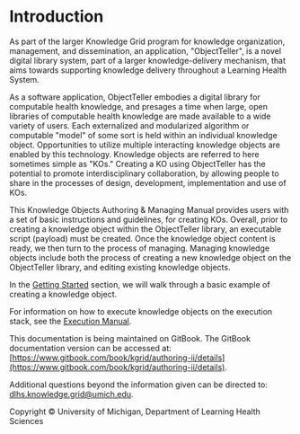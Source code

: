 # Introduction

As part of the larger Knowledge Grid program for knowledge organization, management, and dissemination, an application, "ObjectTeller", is a novel digital library system, part of a larger knowledge-delivery mechanism, that aims towards supporting knowledge delivery throughout a Learning Health System.

As a software application, ObjectTeller embodies a digital library for computable health knowledge, and presages a time when large, open libraries of computable health knowledge are made available to a wide variety of users. Each externalized and modularized algorithm or computable "model" of some sort is held within an individual knowledge object. Opportunities to utilize multiple interacting knowledge objects are enabled by this technology. Knowledge objects are referred to here sometimes simple as "KOs." Creating a KO using ObjectTeller has the potential to promote interdisciplinary collaboration, by allowing people to share in the processes of design, development, implementation and use of KOs.

This Knowledge Objects Authoring & Managing Manual provides users with a set of basic instructions and guidelines, for creating KOs. Overall, prior to creating a knowledge object within the ObjectTeller library, an executable script \(payload\) must be created. Once the knowledge object content is ready, we then turn to the process of managing. Managing knowledge objects include both the process of creating a new knowledge object on the ObjectTeller library, and editing existing knowledge objects.

In the [Getting Started](https://kgrid.gitbooks.io/authoring-ii/content/getting-started.html) section, we will walk through a basic example of creating a knowledge object.

For information on how to execute knowledge objects on the execution stack, see the [Execution Manual](https://www.gitbook.com/book/kgrid/execution-manual/details).

This documentation is being maintained on GitBook. The GitBook documentation version can be accessed at: [https://www.gitbook.com/book/kgrid/authoring-ii/details](https://www.gitbook.com/book/kgrid/authoring-ii/details).

Additional questions beyond the information given can be directed to: dlhs.knowledge.grid@umich.edu.

Copyright © University of Michigan, Department of Learning Health Sciences

